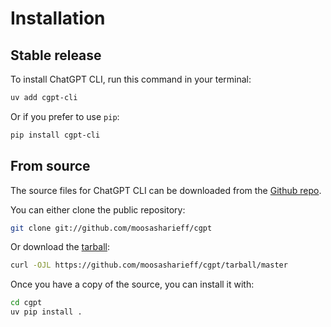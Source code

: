 # Installation

## Stable release

To install ChatGPT CLI, run this command in your terminal:

```sh
uv add cgpt-cli
```

Or if you prefer to use `pip`:

```sh
pip install cgpt-cli
```

## From source

The source files for ChatGPT CLI can be downloaded from the [Github repo](https://github.com/moosasharieff/cgpt).

You can either clone the public repository:

```sh
git clone git://github.com/moosasharieff/cgpt
```

Or download the [tarball](https://github.com/moosasharieff/cgpt/tarball/master):

```sh
curl -OJL https://github.com/moosasharieff/cgpt/tarball/master
```

Once you have a copy of the source, you can install it with:

```sh
cd cgpt
uv pip install .
```
